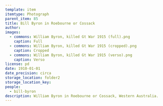 ```yaml
---
template: item
itemtype: Photograph
parent_item: 85
title: Bill Byron in Roebourne or Cossack
author: 
images:
  - commons: William Byron, killed Gt War 1915 (full).png
    caption: Full
  - commons: William Byron, killed Gt War 1915 (cropped).png
    caption: Cropped
  - commons: William Byron, killed Gt War 1915 (verso).png
    caption: Verso
license: pd
date: 1910-01-01
date_precision: circa
storage_location: folder2
storage_location_key: 
people:
  - bill-byron
description: William Byron in Roebourne or Cossack, Western Australia.
---
```

